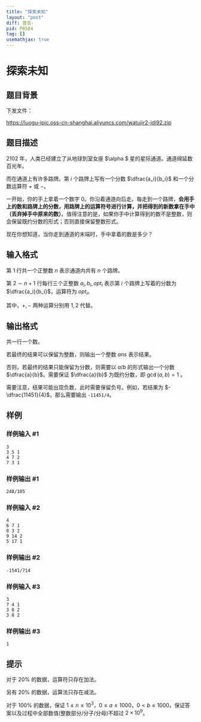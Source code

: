 ```yaml
---
title: "探索未知"
layout: "post"
diff: 普及-
pid: P8584
tag: []
usemathjax: true
---
```


# 探索未知
## 题目背景

下发文件：

<https://luogu-ipic.oss-cn-shanghai.aliyuncs.com/watujir2-jdi92.zip>
## 题目描述

2102 年，人类已经建立了从地球到室女座 $\alpha $ 星的星际通道。通道绵延数百光年。

而在通道上有许多路牌。第 $i$ 个路牌上写有一个分数 $\dfrac{a_i}{b_i}$ 和一个分数运算符 $+$ 或 $-$。

一开始，你的手上拿着一个数字 $0$。你沿着通道向后走。每走到一个路牌，**会用手上的数和路牌上的分数，用路牌上的运算符号进行计算，并把得到的新数拿在手中（丢弃掉手中原来的数）**。值得注意的是，如果你手中计算得到的数不是整数，则会保留既约分数的形式；否则直接保留整数形式。

现在你想知道，当你走到通道的末端时，手中拿着的数是多少？
## 输入格式

第 $1$ 行共一个正整数 $n$ 表示通道内共有 $n$ 个路牌。

第 $2\sim n+1$ 行每行三个正整数 $a_i,b_i,opt_i$ 表示第 $i$ 个路牌上写着的分数为 $\dfrac{a_i}{b_i}$，运算符为 $opt_i$。

其中，$+,-$ 两种运算分别用 $1,2$ 代替。
## 输出格式

共一行一个数。

若最终的结果可以保留为整数，则输出一个整数 $ans$ 表示结果。

否则，若最终的结果只能保留为分数，则需要以 $a/b$ 的形式输出一个分数 $\dfrac{a}{b}$。需要保证 $\dfrac{a}{b}$ 为既约分数，即 $\gcd(a,b)=1$ 。

需要注意，结果可能出现负数，此时需要保留负号。例如，若结果为 $-\dfrac{11451}{4}$，那么需要输出 `-11451/4`。
## 样例

### 样例输入 #1
```
3
3 5 1
4 7 2
7 3 1
```
### 样例输出 #1
```
248/105
```
### 样例输入 #2
```
4
6 7 1
8 3 2
9 14 2
5 17 1
```
### 样例输出 #2
```
-1541/714
```
### 样例输入 #3
```
3
7 4 1
3 8 2
3 8 2

```
### 样例输出 #3
```
1
```
## 提示

对于 $20\%$ 的数据，运算符只存在加法。

另有 $20\%$ 的数据，运算法只存在减法。

对于 $100\%$ 的数据，保证 $1\leq n\leq 10^3$，$0\leq a \leq 1000$，$0 < b \leq 1000$，保证答案以及过程中全部数值(整数部分/分子/分母)不超过 $2\times 10^9$。


